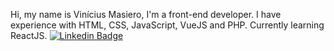 Hi, my name is Vinícius Masiero, I'm a front-end developer.
I have experience with HTML, CSS, JavaScript, VueJS and PHP. Currently learning ReactJS.
[![Linkedin Badge](https://img.shields.io/badge/-LinkedIn-blue?style=flat-square&logo=Linkedin&logoColor=white&link=https://www.linkedin.com/in/vinicius-masiero/)](https://www.linkedin.com/in/vinicius-masiero/)
